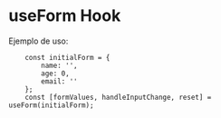 # useForm Hook


Ejemplo de uso:
```
    const initialForm = {
        name: '',
        age: 0,
        email: ''
    };
    const [formValues, handleInputChange, reset] = useForm(initialForm);
```